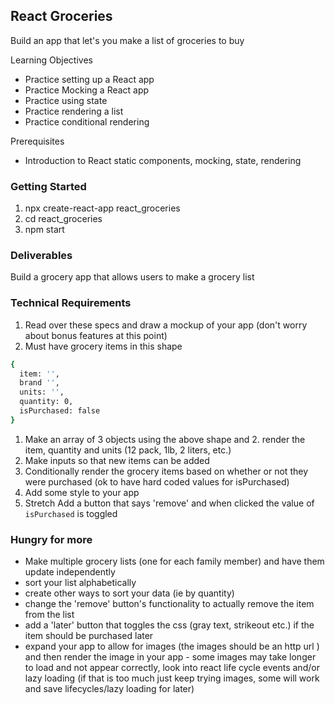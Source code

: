 ## React Groceries
Build an app that let's you make a list of groceries to buy

Learning Objectives
- Practice setting up a React app
- Practice Mocking a React app
- Practice using state
- Practice rendering a list
- Practice conditional rendering

Prerequisites
- Introduction to React static components, mocking, state, rendering
### Getting Started
 1. npx create-react-app react_groceries
 2. cd react_groceries
 3. npm start

### Deliverables
Build a grocery app that allows users to make a grocery list

### Technical Requirements
1. Read over these specs and draw a mockup of your app (don't worry about bonus features at this point)
2. Must have grocery items in this shape
```sh
{
  item: '',
  brand '',
  units: '',
  quantity: 0,
  isPurchased: false
}
```
1. Make an array of 3 objects using the above shape and 2. render the item, quantity and units (12 pack, 1lb, 2 liters, etc.)
3. Make inputs so that new items can be added
4. Conditionally render the grocery items based on whether or not they were purchased (ok to have hard coded values for isPurchased)
4. Add some style to your app
5. Stretch Add a button that says 'remove' and when clicked the value of `isPurchased` is toggled


### Hungry for more
- Make multiple grocery lists (one for each family member) and have them update independently
- sort your list alphabetically
- create other ways to sort your data (ie by quantity)
- change the 'remove' button's functionality to actually remove the item from the list
- add a 'later' button that toggles the css (gray text, strikeout etc.) if the item should be purchased later
- expand your app to allow for images (the images should be an http url ) and then render the image in your app - some images may take longer to load and not appear correctly, look into react life cycle events and/or lazy loading (if that is too much just keep trying images, some will work and save lifecycles/lazy loading for later)
